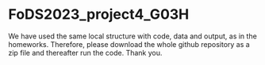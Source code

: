 # FoDS2023_project4_G03H

We have used the same local structure with code, data and output, as in the homeworks. 
Therefore, please download the whole github repository as a zip file and thereafter run the code.
Thank you.
